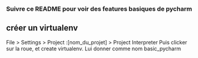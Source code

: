 
### Suivre ce README pour voir des features basiques de pycharm


## créer un virtualenv

File > Settings > Project :[nom_du_projet] > Project Interpreter
Puis clicker sur la roue, et create virtualenv.
Lui donner comme nom basic_pycharm



